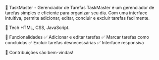 📝 TaskMaster - Gerenciador de Tarefas
TaskMaster é um gerenciador de tarefas simples e eficiente para organizar seu dia. Com uma interface intuitiva, permite adicionar, editar, concluir e excluir tarefas facilmente.

🚀 Tech
HTML, CSS, JavaScript.

📌 Funcionalidades
✅ Adicionar e editar tarefas
✅ Marcar tarefas como concluídas
✅ Excluir tarefas desnecessárias
✅ Interface responsiva

📢 Contribuições são bem-vindas!
